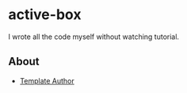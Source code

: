 # active-box
I wrote all the code myself without watching tutorial.<br>

## About
* [Template Author](info@pixelbuddha.net)